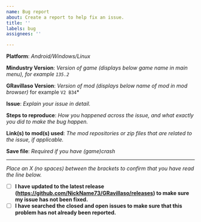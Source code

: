 ```yaml
---
name: Bug report
about: Create a report to help fix an issue.
title: ''
labels: bug
assignees: ''

---
```


**Platform**: *Android/Windows/Linux*

**Mindustry Version**: *Version of game (displays below game name in main menu), for example `135.2`*

**GRavillaso Version**: *Version of mod (displays below name of mod in mod browser)* for example `V2 B34`*

**Issue**: *Explain your issue in detail.*

**Steps to reproduce**: *How you happened across the issue, and what exactly you did to make the bug happen.*

**Link(s) to mod(s) used**: *The mod repositories or zip files that are related to the issue, if applicable.*

**Save file**: *Required if you have (game)crash*

---

*Place an X (no spaces) between the brackets to confirm that you have read the line below.*  
- [ ] **I have updated to the latest release (https://github.com/NickName73/GRavillaso/releases) to make sure my issue has not been fixed.**
- [ ] **I have searched the closed and open issues to make sure that this problem has not already been reported.**

